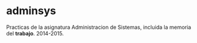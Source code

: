 # adminsys
Practicas de la asignatura Administracion de Sistemas, incluida la memoria del **trabajo**. 
2014-2015.
